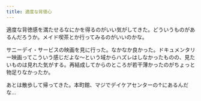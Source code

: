 ```yaml
---
title: 適度な背徳心
---
```


適度な背徳感を満たせるなにかを得るのがいい気がしてきた。どういうものがあるんだろうか。メイド喫茶とか行ってみるのがいいのかな。

サニーデイ・サービスの映画を見に行った。なかなか良かった。ドキュメンタリー映画ってこういう感じだよな～という域からハズレはしなかったものの、見たいものは見れた気がする。再結成してからのところが若干薄かったのがちょっと物足りなかったか。

あとは散歩して帰ってきた。本町館、マジでデイケアセンターの↑にあるんだな…